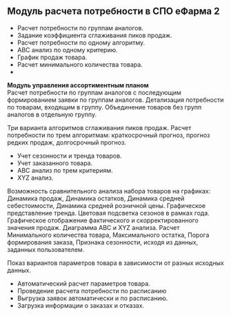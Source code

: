 **Модуль расчета потребности в СПО еФарма 2**
-  
- Расчет потребности по группам аналогов.
- Задание коэффициента сглаживания пиков продаж.
- Расчет потребности по одному алгоритму.
- АВС анализ по одному критерию.
- График продаж товара.
- Расчет минимального количества товара.
- 

**Модуль управления ассортиментным планом**  
Расчет потребности по группам аналогов с последующим формированием заявки по группам аналогов. Детализация потребности по товарам, входящим в группу. Объединение товаров без групп аналогов в отдельную группу.

Три варианта алгоритмов сглаживания пиков продаж.
Расчет потребности по трем алгоритмам: краткосрочный прогноз, прогноз редких продаж, долгосрочный прогноз.  

- Учет сезонности и тренда товаров.
- Учет заказанного товара.
- АВС анализ по трем критериям.
- XYZ анализ.

 Возможность сравнительного анализа набора товаров на графиках: Динамика продаж, Динамика остатков, Динамика средней себестоимости, Динамика средней розничной цены.
Графическое представление тренда.
Цветовая подсветка сезонов в рамках года.
Графическое отображение фактического и скорректированного значения продаж.
Диаграмма АВС и XYZ анализа.
Расчет Минимального количества товара, Максимального остатка, Порога формирования заказа, Признака сезонности, исходя из данных, заданных пользователем.

Показ вариантов параметров товара в зависимости от разных исходных данных. 
 
- Автоматический расчет параметров товара.
- Проведение расчета потребности по расписанию
- Выгрузка заявок автоматически и по расписанию.
- Загрузка информации о заказах и отказах.